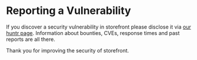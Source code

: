 # Reporting a Vulnerability

If you discover a security vulnerability in storefront please disclose it via [our huntr page](https://huntr.dev/repos/saleor/storefront/). Information about bounties, CVEs, response times and past reports are all there.

Thank you for improving the security of storefront.
